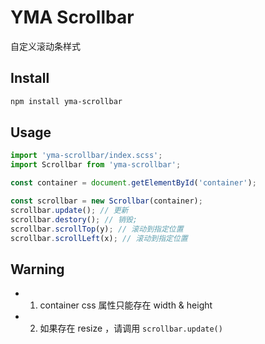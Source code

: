 # YMA Scrollbar

自定义滚动条样式

## Install

```sh
npm install yma-scrollbar
```

## Usage

```js
import 'yma-scrollbar/index.scss';
import Scrollbar from 'yma-scrollbar';

const container = document.getElementById('container');

const scrollbar = new Scrollbar(container);
scrollbar.update(); // 更新
scrollbar.destory(); // 销毁;
scrollbar.scrollTop(y); // 滚动到指定位置
scrollbar.scrollLeft(x); // 滚动到指定位置
```

## Warning

-   1. container css 属性只能存在 width & height
-   2. 如果存在 resize ，请调用 `scrollbar.update()`
